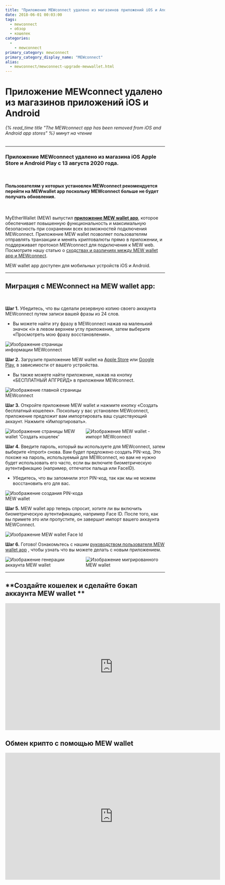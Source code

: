 ```yaml
---
title: "Приложение MEWconnect удалено из магазинов приложений iOS и Android"
date: 2018-06-01 00:03:00
tags:
  - mewconnect
  - обзор
  - кошелек
categories:
  - 
    - mewconnect
primary_category: mewconnect
primary_category_display_name: "MEWconnect"
alias:
  - mewconnect/mewconnect-upgrade-mewwallet.html
---
```


# **Приложение MEWconnect удалено из магазинов приложений iOS и Android**

###### {% read_time title "The MEWconnect app has been removed from iOS and Android app stores" %} минут на чтение

* * *

### **Приложение MEWconnect удалено из магазина iOS Apple Store и Android Play с 13 августа 2020 года.**

<br>

#### **Пользователям у которых установлен MEWconnect рекомендуется перейти на MEWwallet app поскольку MEWconnect больше не будет получать обновления.**

<br>

MyEtherWallet (MEW) выпустил [**приложение MEW wallet app**](https://mewwallet.myetherwallet.com), которое обеспечивает повышенную функциональность и максимальную безопасность при сохранении всех возможностей подключения MEWconnect. Приложение MEW wallet позволяет пользователям отправлять транзакции и менять криптовалюты прямо в приложении, и поддерживает протокол MEWconnect для подключения к MEW web. Посмотрите нашу статью о [сходствах и различиях между MEW wallet app и MEWconnect](/@@@@@@/mewwallet/mewwallet-vs-mewconnect/).

MEW wallet app доступен для мобильных устройств iOS и Android.

* * *

## **Миграция с MEWconnect на MEW wallet app:**

<br>

**Шаг 1.** Убедитесь, что вы сделали резервную копию своего аккаунта MEWconnect путем записи вашей фразы из 24 слов.

-   Вы можете найти эту фразу в MEWconnect нажав на маленький значок «i» в левом верхнем углу приложения, затем выберите «Просмотреть мою фразу восстановления».

<img src="/images/posts/mewconnect/mwmigrate2.PNG" alt="Изображение страницы информации MEWconnect" style="max-width: 250px;" />

**Шаг 2.** Загрузите приложение MEW wallet на [Apple Store](https://apps.apple.com/us/app/mew-wallet-ethereum-wallet/id1464614025) или [Google Play](https://play.google.com/store/apps/details?id=com.myetherwallet.mewwallet&hl=en_US), в зависимости от вашего устройства.

-   Вы также можете найти приложение, нажав на кнопку «БЕСПЛАТНЫЙ АПГРЕЙД» в приложении MEWconnect.

<img src="/images/posts/mewconnect/mwmigrate1.PNG" alt="Изображение главной страницы MEWconnect" style="max-width: 250px;" />

**Шаг 3.** Откройте приложение MEW wallet и нажмите кнопку «Создать бесплатный кошелек». Поскольку у вас установлен MEWconnect, приложение предложит вам импортировать ваш существующий аккаунт. Нажмите «Импортировать».

<div class="d-flex justify-content-center flex-wrap margin-0">
  <img src="/images/posts/mewconnect/mwmigrate3.PNG" alt="Изображение страницы MEW wallet 'Создать кошелек'" style="max-width: 250px;" />
  <img src="/images/posts/mewconnect/mwmigrate5.PNG" alt="Изображение MEW wallet - импорт MEWconnect" style="max-width: 250px;" />
</div>

**Шаг 4.** Введите пароль, который вы используете для MEWconnect, затем выберите «Import» снова. Вам будет предложено создать PIN-код. Это похоже на пароль, используемый для MEWconnect, но вам не нужно будет использовать его часто, если вы включите биометрическую аутентификацию (например, отпечаток пальца или FaceID).

-   Убедитесь, что вы запомнили этот PIN-код, так как мы не можем восстановить его для вас.

<img src="/images/posts/mewconnect/mwmigrate4.PNG" alt="Изображение создания PIN-кода MEW wallet" style="max-width: 250px;" />

**Шаг 5.** MEW wallet app теперь спросит, хотите ли вы включить биометрическую аутентификацию, например Face ID. После того, как вы примете это или пропустите, он завершит импорт вашего аккаунта MEWConnect.

<img src="/images/posts/mewconnect/mwmigrate6.PNG" alt="Изображение MEW wallet Face Id" style="max-width: 250px;" />

**Шаг 6.** Готово! Ознакомьтесь с нашим [руководством пользователя MEW wallet app](/@@@@@@/mewwallet/mewwallet-user-guide/) , чтобы узнать что вы можете делать с новым приложением.

<div class="d-flex justify-content-center flex-wrap margin-0">
  <img src="/images/posts/mewconnect/mwmigrate7.PNG" alt="Изображение генерации аккаунта MEW wallet" style="max-width: 250px;" />
  <img src="/images/posts/mewconnect/mwmigrate8.PNG" alt="Изображение мигрированного MEW wallet" style="max-width: 250px;" />
</div>

* * *

## **Создайте кошелек и сделайте бэкап аккаунта MEW wallet **

<div class="youtube-video">
<iframe width="678" height="400" src="https://www.youtube.com/embed/8G5s2xR8vL8" frameborder="0" allow="accelerometer; autoplay; encrypted-media; gyroscope; picture-in-picture" allowfullscreen></iframe>
</div>

## **Обмен крипто с помощью MEW wallet**

<div class="youtube-video">
<iframe width="678" height="400" src="https://www.youtube.com/embed/oN54-tVl4z8" frameborder="0" allow="accelerometer; autoplay; encrypted-media; gyroscope; picture-in-picture" allowfullscreen></iframe>
</div>
